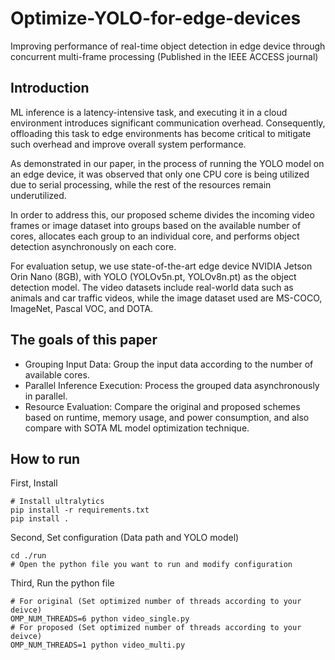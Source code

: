 # Optimize-YOLO-for-edge-devices
Improving performance of real-time object detection in edge device through concurrent multi-frame processing (Published in the IEEE ACCESS journal)


## Introduction
ML inference is a latency-intensive task, and executing it in a cloud environment introduces significant communication overhead.
Consequently, offloading this task to edge environments has become critical to mitigate such overhead and improve overall system performance.

As demonstrated in our paper, in the process of running the YOLO model on an edge device, it was observed that only one CPU core is being utilized due to serial processing, while the rest of the resources remain underutilized.

In order to address this, our proposed scheme divides the incoming video frames or image dataset into groups based on the available number of cores, allocates each group to an individual core, and performs object detection asynchronously on each core.

For evaluation setup, we use state-of-the-art edge device NVIDIA Jetson Orin Nano (8GB), with YOLO (YOLOv5n.pt, YOLOv8n.pt) as the object detection model. The video datasets include real-world data such as animals and car traffic videos, while the image dataset used are MS-COCO, ImageNet, Pascal VOC, and DOTA.

## The goals of this paper
- Grouping Input Data: Group the input data according to the number of available cores.
- Parallel Inference Execution: Process the grouped data asynchronously in parallel.
- Resource Evaluation: Compare the original and proposed schemes based on runtime, memory usage, and power consumption, and also compare with SOTA ML model optimization technique.

## How to run
First, Install

```
# Install ultralytics
pip install -r requirements.txt
pip install .
```

Second, Set configuration (Data path and YOLO model)

```
cd ./run
# Open the python file you want to run and modify configuration
```

Third, Run the python file
```
# For original (Set optimized number of threads according to your deivce)
OMP_NUM_THREADS=6 python video_single.py
# For proposed (Set optimized number of threads according to your deivce)
OMP_NUM_THREADS=1 python video_multi.py
```
